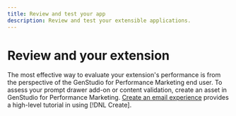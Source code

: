 ```yaml
---
title: Review and test your app
description: Review and test your extensible applications.
---
```

# Review and your extension

The most effective way to evaluate your extension's performance is from the perspective of the GenStudio for Performance Marketing end user.  To assess your prompt drawer add-on or content validation, create an asset in GenStudio for Performance Marketing.  [Create an email experience](https://experienceleague.adobe.com/en/docs/genstudio-for-performance-marketing/user-guide/create/create-email-experience) provides a high-level tutorial in using [!DNL Create].
